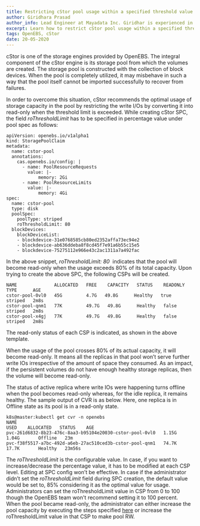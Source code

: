 ```yaml
---
title: Restricting cStor pool usage within a specified threshold value
author: Giridhara Prasad
author_info: Lead Engineer at Mayadata Inc. Giridhar is experienced in software test automation, chaos engineering. Currently, he's working on Litmus, an Open Source chaos engineering project.
excerpt: Learn how to restrict cStor pool usage within a specified threshold value
tags: OpenEBS, cStor
date: 20-05-2020
---
```


cStor is one of the storage engines provided by OpenEBS. The integral component of the cStor engine is its storage pool from which the volumes are created. The storage pool is constructed with the collection of block devices. When the pool is completely utilized, it may misbehave in such a way that the pool itself cannot be imported successfully to recover from failures.

In order to overcome this situation, cStor recommends the optimal usage of storage capacity in the pool by restricting the write I/Os by converting it into read-only when the threshold limit is exceeded. While creating cStor SPC, the field *roThresholdLimit* has to be specified in percentage value under pool spec as follows:

    apiVersion: openebs.io/v1alpha1
    kind: StoragePoolClaim
    metadata:
      name: cstor-pool
      annotations:
        cas.openebs.io/config: |
          - name: PoolResourceRequests
            value: |-
                memory: 2Gi
          - name: PoolResourceLimits
            value: |-
                memory: 4Gi
    spec:
      name: cstor-pool
      type: disk
      poolSpec:
        poolType: striped
        roThresholdLimit: 80
      blockDevices:
        blockDeviceList:
        - blockdevice-31e0768585cb80ed2352affa73ec94e2
        - blockdevice-ab636ddeba8f8cd45f7e91a6b55c15e5
        - blockdevice-75275112e966e43c2ac1311a7a492fac

In the above snippet, *roThresholdLimit: 80*  indicates that the pool will become read-only when the usage exceeds 80% of its total capacity. Upon trying to create the above SPC, the following CSPs will be created.

    NAME              ALLOCATED   FREE    CAPACITY   STATUS    READONLY   TYPE      AGE
    cstor-pool-0vl0   45G         4.7G   49.8G      Healthy   true      striped   2m8s
    cstor-pool-qnm1   77K         49.7G   49.8G      Healthy   false      striped   2m8s
    cstor-pool-x4gj   77K         49.7G   49.8G      Healthy   false      striped   2m8s

The read-only status of each CSP is indicated, as shown in the above template.

When the usage of the pool crosses 80% of its actual capacity, it will become read-only. It means all the replicas in that pool won’t serve further write IOs irrespective of the amount of space they consumed. As an impact, if the persistent volumes do not have enough healthy storage replicas, then the volume will become read-only.

The status of active replica where write IOs were happening turns offline when the pool becomes read-only whereas, for the idle replica, it remains healthy. The sample output of CVR is as below. Here, one replica is in Offline state as its pool is in a read-only state.

    k8s@master:kubectl get cvr -n openebs
    NAME                                                                  USED    ALLOCATED   STATUS    AGE
    pvc-261d6832-8b23-476c-8aa3-b95104e20030-cstor-pool-0vl0   1.15G   1.04G       Offline   23m
    pvc-f38f5517-a7bc-492d-a6eb-27ac510ced3b-cstor-pool-qnm1   74.7K   17.7K       Healthy   23m56s

The *roThresholdLimit* is the configurable value. In case, if you want to increase/decrease the percentage value, it has to be modified at each CSP level. Editing at SPC config won’t be effective. In case if the administrator didn’t set the *roThresholdLimit* field during SPC creation, the default value would be set to, 85% considering it as the optimal value for usage. Administrators can set the roThresholdLimit value in CSP from 0 to 100 though the OpenEBS team won't recommend setting it to 100 percent.
When the pool became read-only, the administrator can either increase the pool capacity by executing the steps specified [here](https://github.com/openebs/openebs-docs/blob/day_2_ops/docs/cstor_add_disks_to_spc.md) or increase the roThresholdLimit value in that CSP to make pool RW.
